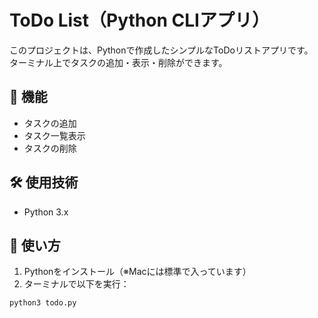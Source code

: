 # ToDo List（Python CLIアプリ）

このプロジェクトは、Pythonで作成したシンプルなToDoリストアプリです。  
ターミナル上でタスクの追加・表示・削除ができます。

## 📌 機能

- タスクの追加
- タスク一覧表示
- タスクの削除

## 🛠 使用技術

- Python 3.x

## 🚀 使い方

1. Pythonをインストール（※Macには標準で入っています）
2. ターミナルで以下を実行：

```bash
python3 todo.py
